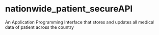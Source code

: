 # nationwide_patient_secureAPI
An Application Programming Interface that stores and updates all medical data of patient across the country
